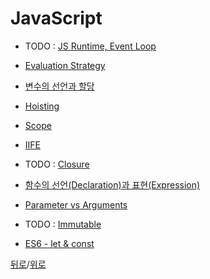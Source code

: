 # JavaScript

- TODO : [JS Runtime, Event Loop](https://github.com/SeongYongLee/TIL/tree/main/JavaScript/JS-Runtime-Event-Loop)

- [Evaluation Strategy](https://github.com/SeongYongLee/TIL/tree/main/JavaScript/Evaluation-Strategy)

- [변수의 선언과 할당](https://github.com/SeongYongLee/TIL/tree/main/JavaScript/변수의-선언과-할당)

- [Hoisting](https://github.com/SeongYongLee/TIL/tree/main/JavaScript/Hoisting)

- [Scope](https://github.com/SeongYongLee/TIL/tree/main/JavaScript/Scope)

- [IIFE](https://github.com/SeongYongLee/TIL/tree/main/JavaScript/IIFE)

- TODO : [Closure](https://github.com/SeongYongLee/TIL/tree/main/JavaScript/Closure)

- [함수의 선언(Declaration)과 표현(Expression)](<https://github.com/SeongYongLee/TIL/tree/main/JavaScript/함수의-선언(Declaration)과-표현(Expression)>)

- [Parameter vs Arguments](https://github.com/SeongYongLee/TIL/tree/main/JavaScript/Parameter-vs-Arguments)

- TODO : [Immutable](https://github.com/SeongYongLee/TIL/tree/main/JavaScript/Immutable)

- [ES6 - let & const](https://github.com/SeongYongLee/TIL/tree/main/JavaScript/ES6-let-&-const)

[뒤로](https://github.com/SeongYongLee/TIL/tree/main)/[위로](#javascript)
